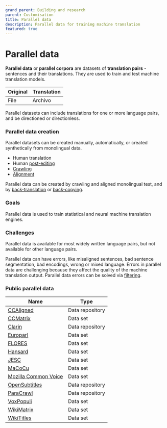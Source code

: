 ```yaml
---
grand_parent: Building and research
parent: Customisation
title: Parallel data
description: Parallel data for training machine translation
featured: true
---
```


# Parallel data

**Parallel data** or **parallel corpora** are datasets of **translation pairs** - sentences and their translations. They are used to train and test machine translation models.

| Original | Translation |
| ----------- | ----------- |
| File | Archivo |

Parallel datasets can include translations for one or more language pairs, and be directioned or directionless.

### Parallel data creation

Parallel datasets can be created manually, automatically, or created synthetically from monolingual data.
- Human translation
- Human [post-editing](../workflows/post-editing.md)
- [Crawling](crawling.md)
- [Alignment](alignment.md)

Parallel data can be created by crawling and aligned monolingual test, and by [back-translation](back-translation.md) or [back-copying](back-translation.md).

### Goals

Parallel data is used to train statistical and neural machine translation engines.

### Challenges

Parallel data is available for most widely written language pairs, but not available for other language pairs.

Parallel data can have errors, like misaligned sentences, bad sentence segmentation, bad encodings, wrong or mixed language. Errors in parallel data are challenging because they affect the quality of the machine translation output. Parallel data errors can be solved via [filtering](filtering.md).

### Public parallel data

| Name | Type |
| ---- | ---- |
| [CCAligned](https://opus.nlpl.eu/CCAligned.php) | Data repository |
| [CCMatrix](https://github.com/facebookresearch/LASER/tree/main/tasks/CCMatrix) | Data set |
| [Clarin](https://www.clarin.eu/resource-families/parallel-corpora) | Data repository |
| [Europarl](https://www.statmt.org/europarl/) | Data set |
| [FLORES](https://github.com/facebookresearch/flores) | Data set |
| [Hansard](https://catalog.ldc.upenn.edu/LDC95T20) | Data set |
| [JESC](https://nlp.stanford.edu/projects/jesc/) | Data set |
| [MaCoCu](https://macocu.eu/) | Data set |
| [Mozilla Common Voice](https://commonvoice.mozilla.org/en/datasets) | Data set |
| [OpenSubtitles](https://opus.nlpl.eu/OpenSubtitles-v2018.php) | Data repository |
| [ParaCrawl](https://paracrawl.eu/) | Data repository |
| [VoxPopuli](https://github.com/facebookresearch/voxpopuli) | Data set |
| [WikiMatrix](https://github.com/facebookresearch/LASER/tree/main/tasks/WikiMatrix) | Data set |
| [WikiTitles](https://data.statmt.org/wikititles/) | Data set |
